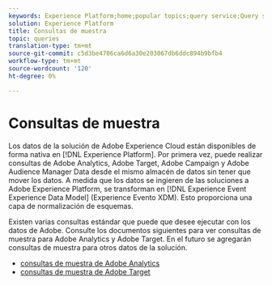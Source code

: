 ```yaml
---
keywords: Experience Platform;home;popular topics;query service;Query service;sample queries;sample query;
solution: Experience Platform
title: Consultas de muestra
topic: queries
translation-type: tm+mt
source-git-commit: c5d3be4706ca6d6a30e203067db6ddc894b9bfb4
workflow-type: tm+mt
source-wordcount: '120'
ht-degree: 0%

---
```



# Consultas de muestra

Los datos de la solución de Adobe Experience Cloud están disponibles de forma nativa en [!DNL Experience Platform]. Por primera vez, puede realizar consultas de Adobe Analytics, Adobe Target, Adobe Campaign y Adobe Audience Manager Data desde el mismo almacén de datos sin tener que mover los datos. A medida que los datos se ingieren de las soluciones a Adobe Experience Platform, se transforman en [!DNL Experience Event Experience Data Model] (Experience Evento XDM). Esto proporciona una capa de normalización de esquemas.

Existen varias consultas estándar que puede que desee ejecutar con los datos de Adobe. Consulte los documentos siguientes para ver consultas de muestra para Adobe Analytics y Adobe Target. En el futuro se agregarán consultas de muestra para otros datos de la solución.

- [consultas de muestra de Adobe Analytics](adobe-analytics.md)
- [consultas de muestra de Adobe Target](adobe-target.md)
